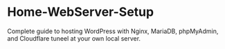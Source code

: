 # Home-WebServer-Setup
Complete guide to hosting WordPress with Nginx, MariaDB, phpMyAdmin, and Cloudflare tuneel at your own local server.
